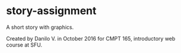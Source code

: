 ﻿# story-assignment
 
A short story with graphics.
 
Created by Danilo V. in October 2016 for CMPT 165, introductory web course at SFU.
